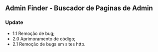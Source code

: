 ## Admin Finder - Buscador de Paginas de Admin

### Update
- 1.1 Remoção de bug;
- 2.0 Aprimoramento de código;
- 2.1 Remoção de bugs em sites http.

